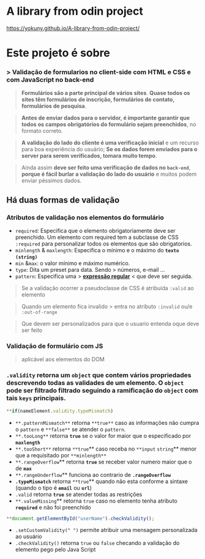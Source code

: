 # A library from odin project
https://yokuny.github.io/A-library-from-odin-project/

# Este projeto é sobre
### > Validação de formularios no client-side com HTML e CSS e com JavaScript no back-end

> **Formulários são a parte principal de vários sites**. **Quase todos os sites têm formulários** **de inscrição, formulários de contato, formulários de pesquisa**.
> 

> **Antes de enviar dados para o servidor, é importante garantir que todos os campos obrigatórios do formulário sejam preenchidos**, no formato correto.
> 

> **A validação do lado do cliente é uma verificação inicial** e um recurso para boa experiência do usuário; **Se os dados forem enviados para o server para serem verificados, tomara muito tempo**.
> 

> Ainda assim **deve ser feito uma verificação de dados no `back-end`**, **porque é fácil burlar a validação do lado do usuário** e muitos podem enviar péssimos dados.
> 

## Há duas formas de validação

### Atributos de validação nos elementos do formulário

- `required`: Especifica que o elemento obrigatoriamente deve ser preenchido.  Um elemento com required tem a subclasse de CSS `:required` para personalizar todos os elementos que são obrigatorios.
- `minlength` & `maxlength`: Especifica o mínimo e o máximo do **`texto` `(string)`**
- `min` &`max`: o valor mínimo e máximo numérico.
- `type`: Dita um preset para data. Sendo > números, e-mail …
- `pattern`: Especifica uma > [**expressão regular**](https://www.notion.so/Sobre-programa-o-3da2bd8b16df4ca1915b8ef73e9acd82) < que deve ser seguida.

> Se a validação ocorrer a pseudoclasse de CSS é atribuída `:valid` ao elemento

> Quando um elemento fica invalido > entra no atributo `:invalid` ou/e `:out-of-range`

> Que devem ser personalizados para que o usuario entenda oque deve ser feito
>



### Validação de formulário com JS

> aplicável aos elementos do DOM
> 

### `.validity` retorna um `object` que contem vários propriedades descrevendo todas as validades de um elemento. O `object` pode ser filtrado filtrado seguindo a ramificação do `object` com tais **`keys`** principais.

```jsx
**if(nameElement.validity.typeMismatch)
```

- `**.patternMismatch**` retorna `**true**` caso as informações não cumpra o `pattern` e `**false**` se atender o `pattern`.
- `**.tooLong**` retorna **`true`** se o valor for maior que o especificado por **`maxlength`**
- `**.tooShort**` retorna `**true`** caso receba no `**input` `string`** menor que a requisitado por `**minlength**`
- `**.rangeOverflow`** retorna **`true`** se receber valor numero maior que o de **`max`**
- `**.rangeUnderflow`** funciona ao contrario de **`.rangeOverflow`**
- **`.typeMismatch`** retorna `**true`** quando não esta conforme a sintaxe (quando o tipo é **`email`** ou **`url`**)
- `.valid` retorna **`true`** se atender todas as restrições
- `**.valueMissing`** retorna `true` caso no elemento tenha atributo **`required`** e não foi preenchido

```jsx
**document.getElementById("userName").checkValidity();
```

- `.setCustomValidity(" ")` permite atribuir uma mensagem personalizada ao usuário
- `.checkValidity()` retorna `true` ou `false` checando a validação do elemento pego pelo Java Script
